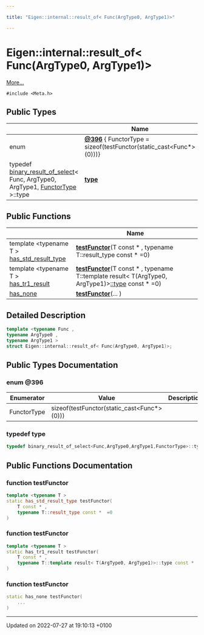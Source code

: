 ```yaml
---

title: "Eigen::internal::result_of< Func(ArgType0, ArgType1)>"

---
```


# Eigen::internal::result_of< Func(ArgType0, ArgType1)>



 [More...](#detailed-description)


`#include <Meta.h>`

## Public Types

|                | Name           |
| -------------- | -------------- |
| enum| **[@396](http://example.org/classes/structeigen_1_1internal_1_1result__of_3_01func_07argtype0_00_01argtype1_08_4/#enum-@396)** { FunctorType = sizeof(testFunctor(static_cast<Func*>(0)))} |
| typedef <a href="http://example.org/classes/structeigen_1_1internal_1_1binary__result__of__select/">binary_result_of_select</a>< Func, ArgType0, ArgType1, <a href="http://example.org/classes/structeigen_1_1internal_1_1result__of_3_01func_07argtype0_00_01argtype1_08_4/#enumvalue-functortype">FunctorType</a> >::type | **[type](http://example.org/classes/structeigen_1_1internal_1_1result__of_3_01func_07argtype0_00_01argtype1_08_4/#typedef-type)**  |

## Public Functions

|                | Name           |
| -------------- | -------------- |
| template <typename T \> <br><a href="http://example.org/classes/structeigen_1_1internal_1_1has__std__result__type/">has_std_result_type</a> | **[testFunctor](http://example.org/classes/structeigen_1_1internal_1_1result__of_3_01func_07argtype0_00_01argtype1_08_4/#function-testfunctor)**(T const * , typename T::result_type const *  =0) |
| template <typename T \> <br><a href="http://example.org/classes/structeigen_1_1internal_1_1has__tr1__result/">has_tr1_result</a> | **[testFunctor](http://example.org/classes/structeigen_1_1internal_1_1result__of_3_01func_07argtype0_00_01argtype1_08_4/#function-testfunctor)**(T const * , typename T::template result< T(ArgType0, ArgType1)><a href="http://example.org/classes/structeigen_1_1internal_1_1result__of_3_01func_07argtype0_00_01argtype1_08_4/#typedef-type">::type</a> const *  =0) |
| <a href="http://example.org/classes/structeigen_1_1internal_1_1has__none/">has_none</a> | **[testFunctor](http://example.org/classes/structeigen_1_1internal_1_1result__of_3_01func_07argtype0_00_01argtype1_08_4/#function-testfunctor)**(... ) |

## Detailed Description

```cpp
template <typename Func ,
typename ArgType0 ,
typename ArgType1 >
struct Eigen::internal::result_of< Func(ArgType0, ArgType1)>;
```

## Public Types Documentation

### enum @396

| Enumerator | Value | Description |
| ---------- | ----- | ----------- |
| FunctorType | sizeof(testFunctor(static_cast<Func*>(0)))|   |




### typedef type

```cpp
typedef binary_result_of_select<Func,ArgType0,ArgType1,FunctorType>::type Eigen::internal::result_of< Func(ArgType0, ArgType1)>::type;
```


## Public Functions Documentation

### function testFunctor

```cpp
template <typename T >
static has_std_result_type testFunctor(
    T const * ,
    typename T::result_type const *  =0
)
```


### function testFunctor

```cpp
template <typename T >
static has_tr1_result testFunctor(
    T const * ,
    typename T::template result< T(ArgType0, ArgType1)>::type const *  =0
)
```


### function testFunctor

```cpp
static has_none testFunctor(
    ... 
)
```


-------------------------------

Updated on 2022-07-27 at 19:10:13 +0100